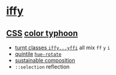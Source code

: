 # [iffy](https://s9a.page/iffy)

## [CSS](iffy.css) [color typhoon](https://s9a.page/iffy)

* [turnt classes `iffy...yffi`](https://s9a.page/iffy/#classes) all mix `ff` `y` `i`
* [quintile](https://s9a.page/iffy#filters) [`hue-rotate`](https://mdn.io/hue-rotate)
* [sustainable composition](iffy.css)
* `::selection` reflection
